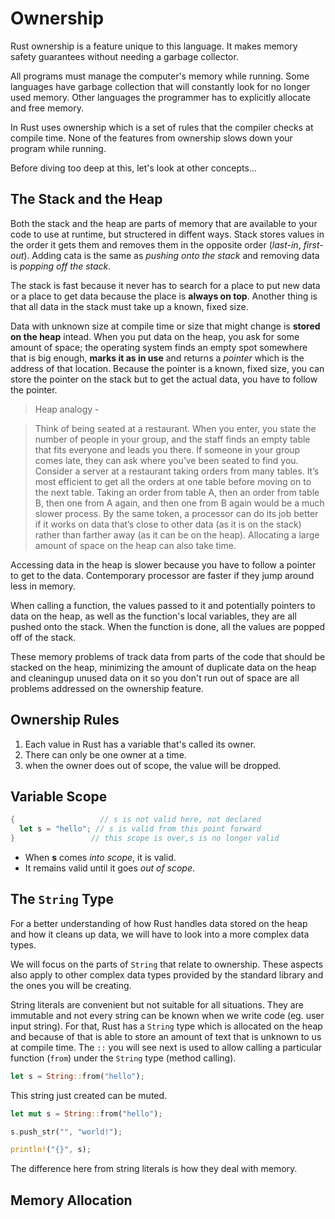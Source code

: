 # Ownership

Rust ownership is a feature unique to this language.
It makes memory safety guarantees without needing a garbage collector.

All programs must manage the computer's memory while running. Some languages
have garbage collection that will constantly look for no longer used memory.
Other languages the programmer has to explicitly allocate and free memory.

In Rust uses ownership which is a set of rules that the compiler checks at compile time.
None of the features from ownership slows down your program while running.

Before diving too deep at this, let's look at other concepts...

## The Stack and the Heap

Both the stack and the heap are parts of memory that are available to your code to use
at runtime, but structered in diffent ways. Stack stores values in the order it gets them
and removes them in the opposite order (*last-in*, *first-out*). Adding cata is the same as
*pushing onto the stack* and removing data is *popping off the stack*.

The stack is fast because it never has to search for a place to put new data or a place to
get data because the place is **always on top**. Another thing is that all data in the stack
must take up a known, fixed size.

Data with unknown size at compile time or size that might change is **stored on the heap** intead. When you put data on the heap, you ask for some amount of space; the operating system
finds an empty spot somewhere that is big enough, **marks it as in use** and returns a *pointer* which is the address of that location. Because the pointer is a known, fixed size,
you can store the pointer on the stack but to get the actual data, you have to follow the pointer.

>  Heap analogy -

> Think of being seated at a restaurant. When you enter, you state the number of people in your  group, and the staff finds an empty table that fits everyone and leads you there. If someone in your group comes late, they can ask where you’ve been seated to find you.
Consider a server at a restaurant taking orders from many tables. It’s most efficient to get all the orders at one table before moving on to the next table. Taking an order from table A, then an order from table B, then one from A again, and then one from B again would be a much slower process. By the same token, a processor can do its job better if it works on data that’s close to other data (as it is on the stack) rather than farther away (as it can be on the heap). 
> Allocating a large amount of space on the heap can also take time.

Accessing data in the heap is slower because you have to follow a pointer to get to the data.
Contemporary processor are faster if they jump around less in memory.

When calling a function, the values passed to it and potentially pointers to data on the heap,
as well as the function's local variables, they are all pushed onto the stack.
When the function is done, all the values are popped off of the stack.

These memory problems of track data from parts of the code that should be stacked on the heap,
minimizing the amount of duplicate data on the heap and cleaningup unused data on it so you don't
run out of space are all problems addressed on the ownership feature.

## Ownership Rules

1. Each value in Rust has a variable that's called its owner.
2. There can only be one owner at a time.
3. when the owner does out of scope, the value will be dropped.

## Variable Scope

```rust
{                   // s is not valid here, not declared
  let s = "hello"; // s is valid from this point forward
}                 // this scope is over,s is no longer valid 
```

- When **s** comes *into scope*, it is valid.
- It remains valid until it goes *out of scope*.

## The `String` Type

For a better understanding of how Rust handles data stored on the heap
and how it cleans up data, we will have to look into a more complex data types.

We will focus on the parts of `String` that relate to ownership.
These aspects also apply to other complex data types provided by the standard
library and the ones you will be creating.

String literals are convenient but not suitable for all situations. They are immutable and
not every string can be known when we write code (eg. user input string). For that,
Rust has a `String` type which is allocated on the heap and because of that is able to 
store an amount of text that is unknown to us at compile time. The `::` you will see next
is used to allow calling a particular function (`from`) under the `String` type (method calling).

```rust
let s = String::from("hello");
```

This string just created can be muted.

```rust
let mut s = String::from("hello");

s.push_str("", "world!");

println!("{}", s);
```

The difference here from string literals is how they deal with memory.

## Memory Allocation
